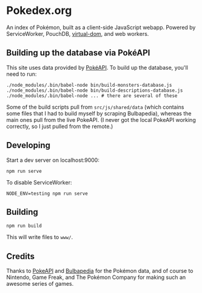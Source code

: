 Pokedex.org
====

An index of Pokémon, built as a client-side JavaScript webapp. Powered by ServiceWorker, PouchDB, [virtual-dom](https://github.com/Matt-Esch/virtual-dom), and web workers.

Building up the database via PokéAPI
-----

This site uses data provided by [PokéAPI](http://pokeapi.co/). To build up the database, you'll need to run:

```
./node_modules/.bin/babel-node bin/build-monsters-database.js
./node_modules/.bin/babel-node bin/build-descriptions-database.js
./node_modules/.bin/babel-node ... # there are several of these
```

Some of the build scripts pull from `src/js/shared/data` (which contains some files that I had to build myself by scraping Bulbapedia), whereas the main ones pull from the live PokeAPI. (I never got the local PokeAPI working correctly, so I just pulled from the remote.)

Developing
----

Start a dev server on localhost:9000:

    npm run serve

To disable ServiceWorker:

    NODE_ENV=testing npm run serve

Building
---

    npm run build
    
This will write files to `www/`.

Credits
---


Thanks to [PokeAPI](http://pokeapi.co/) and [Bulbapedia](http://bulbapedia.bulbagarden.net/) for the Pokémon data, and of course to Nintendo, Game Freak, and The Pokémon Company for making such an awesome series of games.
